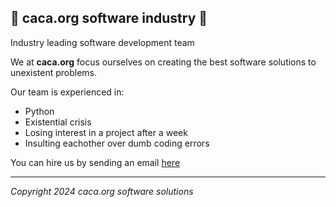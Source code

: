 ## 💫  caca.org software industry  🚀

Industry leading software development team

We at **caca.org** focus ourselves on creating the best software solutions to unexistent problems.

Our team is experienced in:

- Python
- Existential crisis
- Losing interest in a project after a week
- Insulting eachother over dumb coding errors

You can hire us by sending an email [here](mailto:caca-org-projects@carabinieri.eu.org)

----

*Copyright 2024 caca.org software solutions*
